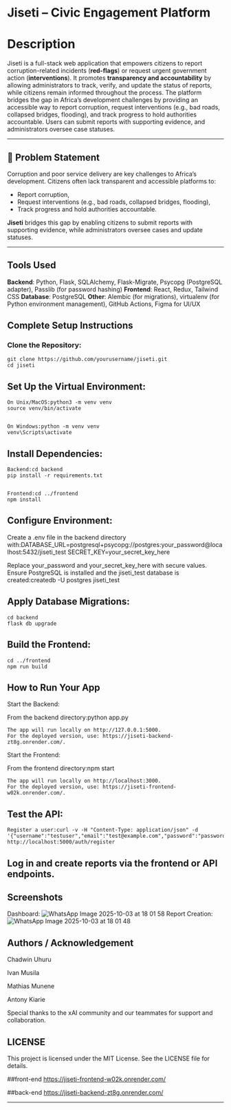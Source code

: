 # Jiseti – Civic Engagement Platform

# Description
Jiseti is a full-stack web application that empowers citizens to report corruption-related incidents (**red-flags**) or request urgent government action (**interventions**). It promotes **transparency and accountability** by allowing administrators to track, verify, and update the status of reports, while citizens remain informed throughout the process. The platform bridges the gap in Africa’s development challenges by providing an accessible way to report corruption, request interventions (e.g., bad roads, collapsed bridges, flooding), and track progress to hold authorities accountable. Users can submit reports with supporting evidence, and administrators oversee case statuses.

---

## 🚨 Problem Statement
Corruption and poor service delivery are key challenges to Africa’s development. Citizens often lack transparent and accessible platforms to:
- Report corruption,
- Request interventions (e.g., bad roads, collapsed bridges, flooding),
- Track progress and hold authorities accountable.

**Jiseti** bridges this gap by enabling citizens to submit reports with supporting evidence, while administrators oversee cases and update statuses.

---

## Tools Used

**Backend**: Python, Flask, SQLAlchemy, Flask-Migrate, Psycopg (PostgreSQL adapter), Passlib (for password hashing)
**Frontend**: React, Redux, Tailwind CSS
**Database**: PostgreSQL
**Other**: Alembic (for migrations), virtualenv (for Python environment management), GitHub Actions, Figma for UI/UX


## Complete Setup Instructions

  ### Clone the Repository:
    git clone https://github.com/yourusername/jiseti.git
    cd jiseti


## Set Up the Virtual Environment:

    On Unix/MacOS:python3 -m venv venv
    source venv/bin/activate


    On Windows:python -m venv venv
    venv\Scripts\activate


## Install Dependencies:

    Backend:cd backend
    pip install -r requirements.txt


    Frontend:cd ../frontend
    npm install




## Configure Environment:

Create a .env file in the backend directory with:DATABASE_URL=postgresql+psycopg://postgres:your_password@localhost:5432/jiseti_test
SECRET_KEY=your_secret_key_here


Replace your_password and your_secret_key_here with secure values.
Ensure PostgreSQL is installed and the jiseti_test database is created:createdb -U postgres jiseti_test




## Apply Database Migrations:
    cd backend
    flask db upgrade


## Build the Frontend:
    cd ../frontend
    npm run build



## How to Run Your App

  Start the Backend:

  From the backend directory:python app.py

    The app will run locally on http://127.0.0.1:5000. 
    For the deployed version, use: https://jiseti-backend-zt8g.onrender.com/.

  Start the Frontend:

  From the frontend directory:npm start

    The app will run locally on http://localhost:3000. 
    For the deployed version, use: https://jiseti-frontend-w02k.onrender.com/.


## Test the API:

    Register a user:curl -v -H "Content-Type: application/json" -d '{"username":"testuser","email":"test@example.com","password":"password"}' http://localhost:5000/auth/register


## Log in and create reports via the frontend or API endpoints.



## Screenshots
Dashboard: 
![WhatsApp Image 2025-10-03 at 18 01 58](https://github.com/user-attachments/assets/270989d7-9c8f-4849-b1cc-f0d2ff7122ed)
Report Creation: 
![WhatsApp Image 2025-10-03 at 18 01 48](https://github.com/user-attachments/assets/cfd00464-443a-4f59-a7ca-a8238ed9f03f)



## Authors / Acknowledgement

  Chadwin Uhuru 
  
  Ivan Musila 
  
  Mathias Munene 
  
  Antony Kiarie 
  
Special thanks to the xAI community and our teammates for support and collaboration.

## LICENSE
This project is licensed under the MIT License. See the LICENSE file for details.

##front-end
https://jiseti-frontend-w02k.onrender.com/

##back-end
https://jiseti-backend-zt8g.onrender.com/

---
